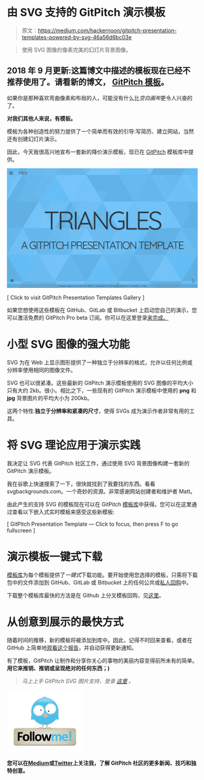 # 由 SVG 支持的 GitPitch 演示模板

> 原文：<https://medium.com/hackernoon/gitpitch-presentation-templates-powered-by-svg-46a56d6bc03e>

> 使用 SVG 图像的像素完美的幻灯片背景图像。

## 2018 年 9 月更新:这篇博文中描述的模板现在已经不推荐使用了。请看新的博文， [GitPitch 模板](/@gitpitch/gitpitch-the-template-40ac9cbf74c1)。

如果你是那种喜欢弯曲像素和布局的人，可能没有什么比*空白画布*更令人兴奋的了。

**对我们其他人来说，有模板。**

模板为各种创造性的努力提供了一个简单而有效的引导:写简历、建立网站，当然还有创建幻灯片演示。

因此，今天我很高兴地宣布一套新的降价演示模板，现已在 [GitPitch](https://gitpitch.com) 模板库中提供。

[![](img/3fdf59ffb6a7969f4642a1cee17bea1f.png)](https://gitpitch.com/templates)

[ Click to visit GitPitch Presentation Templates Gallery ]

如果您想使用这些模板在 GitHub、GitLab 或 Bitbucket 上启动您自己的演示，您可以激活免费的 GitPitch Pro beta 订阅。你可以在这里登录[来完成。](https://gitpitch.com/login)

# 小型 SVG 图像的强大功能

SVG 为在 Web 上显示图形提供了一种独立于分辨率的格式，允许以任何比例或分辨率使用相同的图像文件。

SVG 也可以很紧凑。这些最新的 GitPitch 演示模板使用的 SVG 图像的平均大小只有大约 2kb。很小。相比之下，一些现有的 GitPitch 演示模板中使用的 **png** 和 **jpg** 背景图片的平均大小为 200kb。

这两个特性:**独立于分辨率和紧凑的尺寸**，使得 SVGs 成为演示作者非常有用的工具。

# 将 SVG 理论应用于演示实践

我决定让 SVG 代表 GitPitch 社区工作，通过使用 SVG 背景图像构建一套新的 GitPitch 演示模板。

我在谷歌上快速搜索了一下，很快就找到了我要找的东西。看看 svgbackgrounds.com。一个奇妙的资源。非常感谢网站创建者和维护者 Matt。

由此产生的支持 SVG 的模板现在可以在 GitPitch [模板库](https://gitpitch.com/templates)中获得。您可以在这里通过查看以下嵌入式实时模板来感受这些新模板:

[ GitPitch Presentation Template — Click to focus, then press F to go fullscreen ]

# 演示模板一键式下载

[模板库](https://gitpitch.com/templates)为每个模板提供了*一键式*下载功能。要开始使用您选择的模板，只需将下载包中的文件添加到 GitHub、GitLab 或 Bitbucket 上的任何公共或[私人回购](https://gitpitch.com/pro-features)中。

下载整个模板库最快的方法是在 Github 上分叉模板回购，见[这里](https://github.com/gitpitch/templates)。

# 从创意到展示的最快方式

随着时间的推移，新的模板将被添加到库中。因此，记得不时回来查看，或者在 GitHub 上简单地[观看这个报告](https://github.com/gitpitch/templates)，并自动获得更新通知。

有了模板，GitPitch 让制作和分享你关心的事物的美丽内容变得前所未有的简单。**用它来推销、推销或呈现绝对的任何东西；)**

> *马上上手 GitPitch SVG 图片支持，登录* [*这里*](http://https//gitpitch.com/login) *。*

[![](img/522b2e4ace3cfcecd43bba30fcf0a317.png)](https://twitter.com/gitpitch)

**您可以在**[**Medium**](/@gitpitch)**或**[**Twitter**](https://twitter.com/gitpitch)**上关注我，了解 GitPitch 社区的更多新闻、技巧和独特创意。**